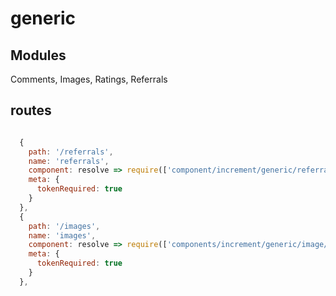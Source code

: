 # generic
## Modules
Comments, Images, Ratings, Referrals


## routes
``` javascript

  {
    path: '/referrals',
    name: 'referrals',
    component: resolve => require(['component/increment/generic/referral/Referrals.vue'], resolve),
    meta: {
      tokenRequired: true
    }
  },
  {
    path: '/images',
    name: 'images',
    component: resolve => require(['components/increment/generic/image/Images.vue'], resolve),
    meta: {
      tokenRequired: true
    }
  },
```